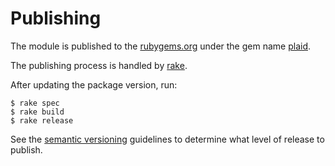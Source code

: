 # Publishing

The module is published to the [rubygems.org][1] under the gem name [plaid][2].

The publishing process is handled by [rake][3].

After updating the package version, run:

```console
$ rake spec
$ rake build
$ rake release
```

See the [semantic versioning][4] guidelines to determine what level of release to publish.

[1]: https://rubygems.org
[2]: https://rubygems.org/gems/plaid
[3]: https://github.com/ruby/rake
[4]: http://semver.org

